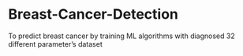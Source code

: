 # Breast-Cancer-Detection
 To predict  breast cancer by training ML algorithms with diagnosed 32 different parameter’s 
 dataset
